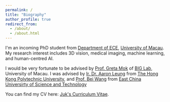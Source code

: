 ```yaml
---
permalink: /
title: "Biography"
author_profile: true
redirect_from: 
  - /about/
  - /about.html
---
```


I'm an incoming PhD student from [Department of ECE](https://www.fst.um.edu.mo/ece/), [University of Macau](https://www.um.edu.mo/). My research interest includes 3D vision, medical imaging, machine learning, and human-centred AI.

I would be very fortunate to be advised by [Prof. Greta Mok](https://big.fst.um.edu.mo/people/pi/) of [BIG Lab](https://big.fst.um.edu.mo/), University of Macau. I was advised by [Ir. Dr. Aaron Leung](https://www.polyu.edu.hk/bme/people/_delete_academic-staff-old/leung_kam_lun_aaron/) from [The Hong Kong Polytechnic University](https://www.polyu.edu.hk/), and [Prof. Bei Wang](https://faculty.ecust.edu.cn/cise/wb1/main.htm) from [East China Universirty of Science and Technology](https://www.ecust.edu.cn/en/)

You can find my CV here: [Juk's Curriculum Vitae](../assets/Curriculum_Vitae.pdf).
                        
